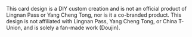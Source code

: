 This card design is a DIY custom creation and is not an official product of Lingnan Pass or Yang Cheng Tong, nor is it a co-branded product. This design is not affiliated with Lingnan Pass, Yang Cheng Tong, or China T-Union, and is solely a fan-made work (Doujin).

